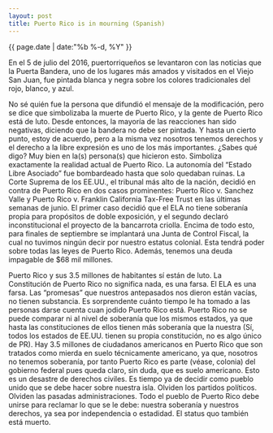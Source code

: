 ```yaml
---
layout: post
title: Puerto Rico is in mourning (Spanish)
---
```

<p class="meta">{{ page.date | date:"%b %-d, %Y" }}</p>

En el 5 de julio del 2016, puertorriqueños se levantaron con las noticias que la Puerta Bandera, uno de los lugares más amados y visitados en el Viejo San Juan, fue pintada blanca y negra sobre los colores tradicionales del rojo, blanco, y azul.

No sé quién fue la persona que difundió el mensaje de la modificación, pero se dice que simbolizaba la muerte de Puerto Rico, y la gente de Puerto Rico está de luto. Desde entonces, la mayoría de las reacciones han sido negativas, diciendo que la bandera no debe ser pintada. Y hasta un cierto punto, estoy de acuerdo, pero a la misma vez nosotros tenemos derechos y el derecho a la libre expresión es uno de los más importantes. ¿Sabes qué digo? Muy bien en la(s) persona(s) que hicieron esto. Simboliza exactamente la realidad actual de Puerto Rico. La autonomía del “Estado Libre Asociado” fue bombardeado hasta que solo quedaban ruinas. La Corte Suprema de los EE.UU., el tribunal más alto de la nación, decidió en contra de Puerto Rico en dos casos prominentes: Puerto Rico v. Sanchez Valle y Puerto Rico v. Franklin California Tax-Free Trust en las últimas semanas de junio. El primer caso decidió que el ELA no tiene soberanía propia para propósitos de doble exposición, y el segundo declaró inconstitucional el proyecto de la bancarrota criolla. Encima de todo esto, para finales de septiembre se implantará una Junta de Control Fiscal, la cual no tuvimos ningún decir por nuestro estatus colonial. Esta tendrá poder sobre todas las leyes de Puerto Rico. Además, tenemos una deuda impagable de $68 mil millones.

Puerto Rico y sus 3.5 millones de habitantes sí están de luto.  La Constitución de Puerto Rico no significa nada, es una farsa. El ELA es una farsa. Las “promesas” que nuestros antepasados nos dieron están vacías, no tienen substancia. Es sorprendente cuánto tiempo le ha tomado a las personas darse cuenta cuan jodido Puerto Rico está. Puerto Rico no se puede comparar ni al nivel de soberanía que los mismos estados, ya que hasta las constituciones de ellos tienen más soberanía que la nuestra (Sí, todos los estados de EE.UU. tienen su propia constitución, no es algo único de PR). Hay 3.5 millones de ciudadanos americanos en Puerto Rico que son tratados como mierda en suelo técnicamente americano, ya que, nosotros no tenemos soberanía, por tanto Puerto Rico es parte (véase, colonia) del gobierno federal pues queda claro, sin duda, que es suelo americano. Esto es un desastre de derechos civiles. Es tiempo ya de decidir como pueblo unido que se debe hacer sobre nuestra isla. Olviden los partidos políticos. Olviden las pasadas administraciones. Todo el pueblo de Puerto Rico debe unirse para reclamar lo que se le debe: nuestra soberanía y nuestros derechos, ya sea por independencia o estadidad. El status quo también está muerto.